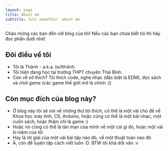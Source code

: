 ```yaml
---
layout: page
title: About me
subtitle: Just somethin' about me
---
```


Chào mừng các bạn đến với blog của tôi! Nếu các bạn chưa biết tôi thì hãy đọc phần dưới nhé!

## Đôi điều về tôi
   - Tôi là Thành - a.k.a. bu1th4nh. 
   - Tôi hiện đang học tại trường THPT chuyên Thái Bình.
   - Còn về sở thích? Tôi thích code, nghe nhạc (đặc biệt là EDM), đọc sách và chơi game (các game thế giới mở là chính :))

## Còn mục đích của blog này?
   - Ở blog này tôi sẽ nói về những thứ tôi thích, có thể là một vài chủ đề về Khoa học máy tính, CS, Arduino, hoặc cũng có thể là
    một bài nhạc, một cuốn sách, hoặc thậm chí là game :)
   - Hoặc nó cũng có thể là tản mạn của mình về một cái gì đó, hoặc một vài kỉ niệm của tôi
   - Hay là lời giải của một vài bài tập nào đó, về một thuật toán nào đó
   - À, còn để luyện tập cách viết luôn :D. BTW tôi khá dốt văn :v



